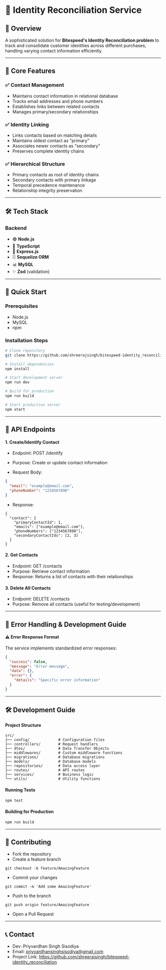 # 🔄 Identity Reconciliation Service

## 🎯 Overview
A sophisticated solution for **Bitespeed's Identity Reconciliation problem** to track and consolidate customer identities across different purchases, handling varying contact information efficiently.

---

## 🌟 Core Features

### ✅ Contact Management
- Maintains contact information in relational database
- Tracks email addresses and phone numbers
- Establishes links between related contacts
- Manages primary/secondary relationships

### ✅ Identity Linking
- Links contacts based on matching details
- Maintains oldest contact as "primary"
- Associates newer contacts as "secondary"
- Preserves complete identity chains

### ✅ Hierarchical Structure
- Primary contacts as root of identity chains
- Secondary contacts with primary linkage
- Temporal precedence maintenance
- Relationship integrity preservation

---

## 🛠️ Tech Stack

### Backend
- 🟢 **Node.js**
- 🔷 **TypeScript**
- 🚀 **Express.js**
- 🗄️ **Sequelize ORM**
- 📊 **MySQL**
- ✨ **Zod** (validation)

---

## 🚀 Quick Start

### Prerequisites
- Node.js
- MySQL
- npm

### Installation Steps
```bash
# Clone repository
git clone https://github.com/shreerajsingh/bitespeed-identity_reconciliation.git

# Install dependencies
npm install

# Start development server
npm run dev

# Build for production
npm run build

# Start production server
npm start
```

---

## 📡 API Endpoints

#### 1. Create/Identify Contact
- Endpoint: POST /identify

- Purpose: Create or update contact information

- Request Body:
```json
{
  "email": "example@email.com",
  "phoneNumber": "1234567890"
}
```

- Response:
```
{
  "contact": {
    "primaryContactId": 1,
    "emails": ["example@email.com"],
    "phoneNumbers": ["1234567890"],
    "secondaryContactIds": [2, 3]
  }
}
```

#### 2. Get Contacts
- Endpoint: GET /contacts
- Purpose: Retrieve contact information
- Response: Returns a list of contacts with their relationships

#### 3. Delete All Contacts
- Endpoint: DELETE /contacts
- Purpose: Remove all contacts (useful for testing/development)

---
## 🚨 Error Handling & Development Guide

#### ⚠️ Error Response Format
The service implements standardized error responses:

```json
{
  "success": false,
  "message": "Error message", 
  "data": {},
  "error": {
    "details": "Specific error information"
  }
}
```

---

## 🛠️ Development Guide

#### Project Structure
```code
src/
├── config/             # Configuration files
├── controllers/        # Request handlers
├── dtos/               # Data Transfer Objects
├── middlewares/        # Custom middleware functions
├── migrations/         # Database migrations
├── models/             # Database models
├── repositories/       # Data access layer
├── routes/             # API routes
├── services/           # Business logic
└── utils/              # Utility functions
```

#### Running Tests

```bash
npm test
```

#### Building for Production

```bash
npm run build
```

---

## 🤝 Contributing

- Fork the repository
- Create a feature branch
```
git checkout -b feature/AmazingFeature
```
- Commit your changes
```
git commit -m 'Add some AmazingFeature'
```

- Push to the branch 
```
git push origin feature/AmazingFeature
```
- Open a Pull Request

---

## 📞 Contact

- Dev: Priyvardhan Singh Sisodiya
- Email: priyvardhansinghsisodiya@gmail.com
- Project Link: https://github.com/shreerajsingh/bitespeed-identity_reconciliation
